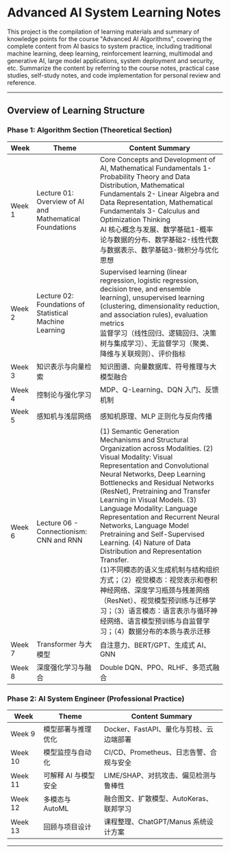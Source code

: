 # Advanced AI System Learning Notes

This project is the compilation of learning materials and summary of knowledge points for the course "Advanced AI Algorithms", covering the complete content from AI basics to system practice, including traditional machine learning, deep learning, reinforcement learning, multimodal and generative AI, large model applications, system deployment and security, etc. Summarize the content by referring to the course notes, practical case studies, self-study notes, and code implementation for personal review and reference.

---

## Overview of Learning Structure

### Phase 1: Algorithm Section (Theoretical Section)

| Week | Theme | Content Summary|
|--------|------|-----------|
| Week 1 | Lecture 01: Overview of AI and Mathematical Foundations | Core Concepts and Development of AI, Mathematical Fundamentals 1- Probability Theory and Data Distribution, Mathematical Fundamentals 2- Linear Algebra and Data Representation, Mathematical Fundamentals 3- Calculus and Optimization Thinking <br> AI 核心概念与发展、数学基础1-概率论与数据的分布、数学基础2-线性代数与数据表示、数学基础3-微积分与优化思想 |
| Week 2 | Lecture 02: Foundations of Statistical Machine Learning | Supervised learning (linear regression, logistic regression, decision tree, and ensemble learning), unsupervised learning (clustering, dimensionality reduction, and association rules), evaluation metrics <br/> 监督学习（线性回归、逻辑回归、决策树与集成学习）、无监督学习（聚类、降维与关联规则）、评价指标 |
| Week 3 | 知识表示与向量检索 | 知识图谱、向量数据库、符号推理与大模型融合 |
| Week 4 | 控制论与强化学习 | MDP、Q-Learning、DQN 入门、反馈机制 |
| Week 5 | 感知机与浅层网络 | 感知机原理、MLP 正则化与反向传播 |
| Week 6 | Lecture 06 - Connectionism: CNN and RNN | (1) Semantic Generation Mechanisms and Structural Organization across Modalities. (2) Visual Modality: Visual Representation and Convolutional Neural Networks, Deep Learning Bottlenecks and Residual Networks (ResNet), Pretraining and Transfer Learning in Visual Models. (3) Language Modality: Language Representation and Recurrent Neural Networks, Language Model Pretraining and Self-Supervised Learning. (4) Nature of Data Distribution and Representation Transfer. <br> (1)不同模态的语义生成机制与结构组织方式；（2）视觉模态：视觉表示和卷积神经网络、深度学习瓶颈与残差网络（ResNet）、视觉模型预训练与迁移学习；（3）语言模态：语言表示与循环神经网络、语言模型预训练与自监督学习；（4）数据分布的本质与表示迁移|
| Week 7 | Transformer 与大模型 | 自注意力、BERT/GPT、生成式 AI、GNN |
| Week 8 | 深度强化学习与融合 | Double DQN、PPO、RLHF、多范式融合 |

### Phase 2: AI System Engineer (Professional Practice)

| Week | Theme | Content Summary |
|------|------|-----------|
| Week 9 | 模型部署与推理优化 | Docker、FastAPI、量化与剪枝、云边端部署 |
| Week 10 | 模型监控与自动化 | CI/CD、Prometheus、日志告警、合规与安全 |
| Week 11 | 可解释 AI 与模型安全 | LIME/SHAP、对抗攻击、偏见检测与鲁棒性 |
| Week 12 | 多模态与 AutoML | 融合图文、扩散模型、AutoKeras、联邦学习 |
| Week 13 | 回顾与项目设计 | 课程整理、ChatGPT/Manus 系统设计方案 |

---
